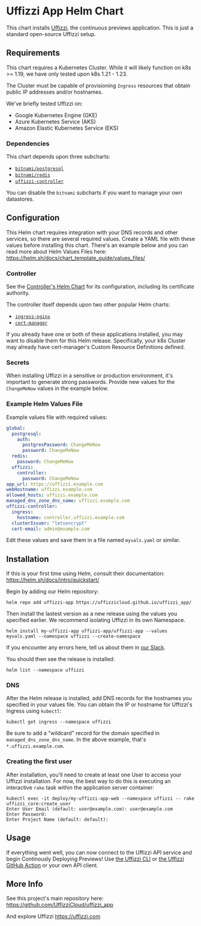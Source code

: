 # Uffizzi App Helm Chart

This chart installs [Uffizzi](https://uffizzi.com), the continuous previews application. This is just a standard open-source Uffizzi setup.

## Requirements

This chart requires a Kubernetes Cluster. While it will likely function on k8s >= 1.19, we have only tested upon k8s 1.21 - 1.23.

The Cluster must be capable of provisioning `Ingress` resources that obtain public IP addresses and/or hostnames.

We've briefly tested Uffizzi on:

- Google Kubernetes Engine (GKE)
- Azure Kubernetes Service (AKS)
- Amazon Elastic Kubernetes Service (EKS)

### Dependencies

This chart depends upon three subcharts:

- [`bitnami/postgresql`](https://artifacthub.io/packages/helm/bitnami/postgresql)
- [`bitnami/redis`](https://artifacthub.io/packages/helm/bitnami/redis)
- [`uffizzi-controller`](https://artifacthub.io/packages/helm/uffizzi-controller/uffizzi-controller)

You can disable the `bitnami` subcharts if you want to manage your own datastores.

## Configuration

This Helm chart requires integration with your DNS records and other services, so there are several required values. Create a YAML file with these values before installing this chart. There's an example below and you can read more about Helm Values Files here: https://helm.sh/docs/chart_template_guide/values_files/

### Controller

See the [Controller's Helm Chart](https://artifacthub.io/packages/helm/uffizzi-controller/uffizzi-controller) for its configuration, including its certificate authority.

The controller itself depends upon two other popular Helm charts:

- [`ingress-nginx`](https://kubernetes.github.io/ingress-nginx/)
- [`cert-manager`](https://cert-manager.io/docs/)

If you already have one or both of these applications installed, you may want to disable them for this Helm release. Specifically, your k8s Cluster may already have cert-manager's Custom Resource Definitions defined.

### Secrets

When installing Uffizzi in a sensitive or production environment, it's important to generate strong passwords. Provide new values for the `ChangeMeNow` values in the example below.

### Example Helm Values File
Example values file with required values:

```yaml
global:
  postgresql:
    auth:
      postgresPassword: ChangeMeNow
      password: ChangeMeNow
  redis:
    password: ChangeMeNow
  uffizzi:
    controller:
      password: ChangeMeNow
app_url: https://uffizzi.example.com
webHostname: uffizzi.example.com
allowed_hosts: uffizzi.example.com
managed_dns_zone_dns_name: uffizzi.example.com
uffizzi-controller:
  ingress:
    hostname: controller.uffizzi.example.com
  clusterIssuer: "letsencrypt"
  cert-email: admin@example.com
```

Edit these values and save them in a file named `myvals.yaml` or similar.

## Installation

If this is your first time using Helm, consult their documentation: https://helm.sh/docs/intro/quickstart/

Begin by adding our Helm repository:

```
helm repo add uffizzi-app https://uffizzicloud.github.io/uffizzi_app/
```

Then install the lastest version as a new release using the values you specified earlier. We recommend isolating Uffizzi in its own Namespace.

```
helm install my-uffizzi-app uffizzi-app/uffizzi-app --values myvals.yaml --namespace uffizzi --create-namespace
```

If you encounter any errors here, tell us about them in [our Slack](https://join.slack.com/t/uffizzi/shared_invite/zt-ffr4o3x0-J~0yVT6qgFV~wmGm19Ux9A).

You should then see the release is installed:
```
helm list --namespace uffizzi
```

### DNS

After the Helm release is installed, add DNS records for the hostnames you specified in your values file.  You can obtain the IP or hostname for Uffizzi's Ingress using `kubectl`:

```
kubectl get ingress --namespace uffizzi
```

Be sure to add a "wildcard" record for the domain specified in `managed_dns_zone_dns_name`. In the above example, that's `*.uffizzi.example.com`.

### Creating the first user

After installation, you'll need to create at least one User to access your Uffizzi installation. For now, the best way to do this is executing an interactive `rake` task within the application server container:

```
kubectl exec -it deploy/my-uffizzi-app-web --namespace uffizzi -- rake uffizzi_core:create_user
Enter User Email (default: user@example.com): user@example.com
Enter Password:
Enter Project Name (default: default):
```

## Usage

If everything went well, you can now connect to the Uffizzi API service and begin Continously Deploying Previews! Use [the Uffizzi CLI](https://github.com/UffizziCloud/uffizzi_cli) or [the Uffizzi GitHub Action](https://github.com/UffizziCloud/preview-action) or your own API client.

## More Info

See this project's main repository here: https://github.com/UffizziCloud/uffizzi_app

And explore Uffizzi https://uffizzi.com
